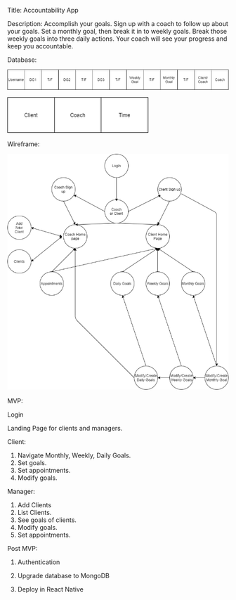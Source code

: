 Title:
Accountability App 

Description:
Accomplish your goals.  Sign up with a coach to follow up about your goals. Set a monthly goal, then break it in to weekly goals.  Break those weekly goals into three daily actions.  Your coach will see your progress and keep you accountable.  

Database:


![Airtable](https://github.com/forexsnyder/Accountability/blob/master/Images/Airtable.png)


![Apt](https://github.com/forexsnyder/Accountability/blob/master/Images/Apt.png)

Wireframe:




![Wireframe](https://github.com/forexsnyder/Accountability/blob/master/Images/App%20Diagram.png)

MVP:

Login

Landing Page for clients and managers.

Client:

1. Navigate Monthly, Weekly, Daily Goals.
2. Set goals.
3. Set appointments.
4. Modify goals.

Manager:
1. Add Clients
2. List Clients.
3. See goals of clients.
4. Modify goals.
5. Set appointments.

Post MVP:

1. Authentication

2. Upgrade database to MongoDB

3. Deploy in React Native
